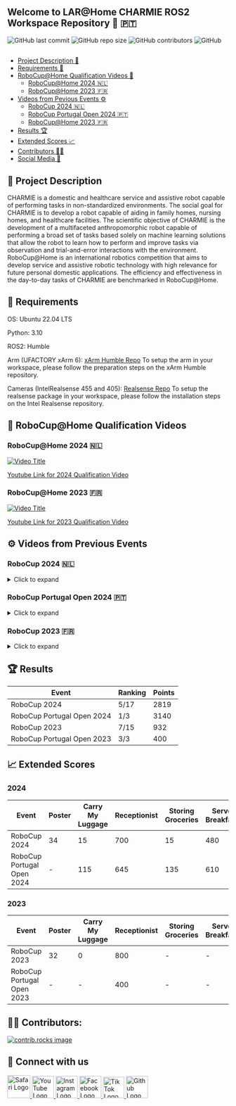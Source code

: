 ## Welcome to LAR@Home CHARMIE ROS2 Workspace Repository  :mechanical_arm: :portugal: 

![GitHub last commit](https://img.shields.io/github/last-commit/SparkRibeiro21/charmie_ws)
![GitHub repo size](https://img.shields.io/github/repo-size/SparkRibeiro21/charmie_ws)
![GitHub contributors](https://img.shields.io/github/contributors/SparkRibeiro21/charmie_ws)
![GitHub](https://img.shields.io/github/license/SparkRibeiro21/charmie_ws)

##

* [Project Description :book:](#book-project-description)
* [Requirements :rocket:](#rocket-requirements)
* [RoboCup@Home Qualification Videos :robot:](#robot-robocuphome-qualification-videos)
  * [RoboCup@Home 2024 :netherlands:](#robocuphome-2024-netherlands)
  * [RoboCup@Home 2023 :fr:](#robocuphome-2023-fr)
* [Videos from Pevious Events :gear:](#gear-videos-from-previous-events)
  * [RoboCup 2024 :netherlands:](#robocup-2024-netherlands)
  * [RoboCup Portugal Open 2024 :portugal:](#robocup-portugal-open-2024-portugal)
  * [RoboCup@Home 2023 :fr:](#robocup-2023-fr)
* [Results :trophy:](#trophy-results)
* [Extended Scores :chart_with_upwards_trend:](#chart_with_upwards_trend-extended-scores)
* [Contributors :technologist:](#technologist-contributors)
* [Social Media :handshake:](#handshake-connect-with-us)

## :book: Project Description

CHARMIE is a domestic and healthcare service and assistive robot capable of performing tasks in non-standardized environments. The social goal for CHARMIE is to develop a robot capable of aiding in family homes, nursing homes, and healthcare facilities. The scientific objective of CHARMIE is the development of a multifaceted anthropomorphic robot capable of performing a broad set of tasks based solely on machine learning solutions that allow the robot to learn how to perform and improve tasks via observation and trial-and-error interactions with the environment. RoboCup@Home is an international robotics competition that aims to develop service and assistive robotic technology with high relevance for future personal domestic applications. The efficiency and effectiveness in the day-to-day tasks of CHARMIE are benchmarked in RoboCup@Home.

## :rocket: Requirements

OS: Ubuntu 22.04 LTS

Python: 3.10

ROS2: Humble

Arm (UFACTORY xArm 6): [xArm Humble Repo](https://github.com/xArm-Developer/xarm_ros2/tree/humble?tab=readme-ov-file)
To setup the arm in your workspace, please follow the preparation steps on the xArm Humble repository. 

Cameras (IntelRealsense 455 and 405): [Realsense Repo](https://github.com/IntelRealSense/realsense-ros)
To setup the realsense package in your workspace, please follow the installation steps on the Intel Realsense repository. 

## :robot: RoboCup@Home Qualification Videos

### RoboCup@Home 2024 :netherlands:

[![Video Title](https://img.youtube.com/vi/RNr9uOhubqw/0.jpg)](https://www.youtube.com/watch?v=RNr9uOhubqw)

[Youtube Link for 2024 Qualification Video](https://m.youtube.com/watch?v=RNr9uOhubqw)

### RoboCup@Home 2023 :fr:

[![Video Title](https://img.youtube.com/vi/gNx9OYljlcw/0.jpg)](https://www.youtube.com/watch?v=gNx9OYljlcw)

[Youtube Link for 2023 Qualification Video](https://m.youtube.com/watch?v=gNx9OYljlcw)

## :gear: Videos from Previous Events 

### RoboCup 2024 :netherlands:
<details>
  <summary>Click to expand</summary>

  ### Enhanced General Purpose Service Robot (RoboCup 2024)

  [![Video Title](https://img.youtube.com/vi/7iA6JAMG6Cc/0.jpg)](https://www.youtube.com/watch?v=7iA6JAMG6Cc)

  [Youtube Link for Enhanced General Purpose Service Robot Task from RoboCup 2024](https://www.youtube.com/watch?v=7iA6JAMG6Cc)

  ### Stickler for the Rules (RoboCup 2024)

  [![Video Title](https://img.youtube.com/vi/3MXXbcImCNI/0.jpg)](https://www.youtube.com/watch?v=3MXXbcImCNI)

  [Youtube Link for Stickler for the Rules Task from RoboCup 2024](https://www.youtube.com/watch?v=3MXXbcImCNI)

  ### Clean the Table (RoboCup 2024)

  [![Video Title](https://img.youtube.com/vi/5oIssDpQ8qg/0.jpg)](https://www.youtube.com/watch?v=5oIssDpQ8qg)

  [Youtube Link for Clean the Table Task from RoboCup 2024](https://www.youtube.com/watch?v=5oIssDpQ8qg)

  ### Serve Breakfast (RoboCup 2024)

  [![Video Title](https://img.youtube.com/vi/xynH8cUdYko/0.jpg)](https://www.youtube.com/watch?v=xynH8cUdYko)

  [Youtube Link for Serve Breakfast Task from RoboCup 2024](https://www.youtube.com/watch?v=xynH8cUdYko)

  ### Receptionist (RoboCup 2024)

  [![Video Title](https://img.youtube.com/vi/h5yJNZq_GOI/0.jpg)](https://www.youtube.com/watch?v=h5yJNZq_GOI)

  [Youtube Link for Receptionist Task from RoboCup 2024](https://www.youtube.com/watch?v=h5yJNZq_GOI)

  ### Furniture Interactions (RoboCup 2024)

  [![Video Title](https://img.youtube.com/vi/_MC85YfgHG8c/0.jpg)](https://www.youtube.com/watch?v=_MC85YfgHG8c)

  [Youtube Link for Furniture Interactions from RoboCup 2024](https://www.youtube.com/watch?v=_MC85YfgHG8c)

</details>

### RoboCup Portugal Open 2024 :portugal:
<details>
  <summary>Click to expand</summary>
 
  ### Stickler for the Rules (RoboCup Portugal Open 2024)

  [![Video Title](https://img.youtube.com/vi/XCICAehz3OE/0.jpg)](https://www.youtube.com/watch?v=XCICAehz3OE)

  [Youtube Link for Stickler for the Rules Task from RoboCup Portugal Open 2024](https://www.youtube.com/watch?v=XCICAehz3OE)

  ### Restaurant (RoboCup Portugal Open 2024)

  [![Video Title](https://img.youtube.com/vi/AKYIMY_POO4/0.jpg)](https://www.youtube.com/watch?v=AKYIMY_POO4)

  [Youtube Link for Restaurant Task from RoboCup Portugal Open 2024](https://www.youtube.com/watch?v=AKYIMY_POO4)

  ### Serve Breakfast (RoboCup Portugal Open 2024)

  [![Video Title](https://img.youtube.com/vi/ZhBd1PQpAB0/0.jpg)](https://www.youtube.com/watch?v=ZhBd1PQpAB0)

  [Youtube Link for Serve Breakfast Task from RoboCup Portugal Open 2024](https://www.youtube.com/watch?v=ZhBd1PQpAB0)

  ### Storing Groceries (RoboCup Portugal Open 2024)

  [![Video Title](https://img.youtube.com/vi/_QoUEJi4D6c/0.jpg)](https://www.youtube.com/watch?v=_QoUEJi4D6c)

  [Youtube Link for Storing Groceries Task from RoboCup Portugal Open 2024](https://www.youtube.com/watch?v=_QoUEJi4D6c)

  ### Receptionist (RoboCup Portugal Open 2024)

  [![Video Title](https://img.youtube.com/vi/1B0Hf0hebCI/0.jpg)](https://www.youtube.com/watch?v=1B0Hf0hebCI)

  [Youtube Link for Receptionist Task from RoboCup Portugal Open 2024](https://www.youtube.com/watch?v=1B0Hf0hebCI)

  ### Carry my Luggage (RoboCup Portugal Open 2024)

  [![Video Title](https://img.youtube.com/vi/jc68am8VqAk/0.jpg)](https://www.youtube.com/watch?v=jc68am8VqAk)

  [Youtube Link for Carry my Luggage Task from RoboCup Portugal Open 2024](https://www.youtube.com/watch?v=jc68am8VqAk)

</details>

### RoboCup 2023 :fr:
<details>
  <summary>Click to expand</summary>

  ## Receptionist (RoboCup 2023)

  [![Video Title](https://img.youtube.com/vi/rYzFhlLRpxc/0.jpg)](https://www.youtube.com/watch?v=rYzFhlLRpxc)

  [Youtube Link for Receptionist Task from RoboCup 2023](https://m.youtube.com/watch?v=rYzFhlLRpxc)
  
</details>

## :trophy: Results

|Event|Ranking|Points|
| ------------- | ------------- | ------------- |
|RoboCup 2024|5/17|2819|
|RoboCup Portugal Open 2024|1/3|3140|
|RoboCup 2023|7/15|932|
|RoboCup Portugal Open 2023|3/3|400|



## :chart_with_upwards_trend: Extended Scores

### 2024

|Event|Poster|Carry My Luggage|Receptionist|Storing Groceries|Serve Breakfast|GPSR|Total Stage 1|Clean the Table|Restaurant|Stickler for the rules|EGPSR|Total Stage 2|Total Event|
| ------------- | ------------- | ------------- | ------------- | ------------- | ------------- | ------------- | ------------- | ------------- | ------------- | ------------- | ------------- | ------------- | ------------- |
|RoboCup 2024|34|15|700|15|480|-|1244|525|100|800|150|1575|2819|
|RoboCup Portugal Open 2024|-|115|645|135|610|-|1505|15|1120|500|-|1635|3140|

### 2023

|Event|Poster|Carry My Luggage|Receptionist|Storing Groceries|Serve Breakfast|GPSR|Total Stage 1|Clean the Table|Restaurant|Stickler for the rules|EGPSR|Total Stage 2|Total Event|
| ------------- | ------------- | ------------- | ------------- | ------------- | ------------- | ------------- | ------------- | ------------- | ------------- | ------------- | ------------- | ------------- | ------------- |
|RoboCup 2023|32|0|800|-|-|-|832|-|0|100|-|100|932|
|RoboCup Portugal Open 2023|-|-|400|-|-|-|400|-|-|-|-|0|400|


## :technologist: Contributors:

<a href="https://github.com/SparkRibeiro21/charmie_ws"> 
  <img src="https://contrib.rocks/image?repo=SparkRibeiro21/charmie_ws" alt="contrib.rocks image" />
</a>


## :handshake: Connect with us

<a href="http://lar.dei.uminho.pt">
  <img src="https://github.com/gauravghongde/social-icons/blob/master/SVG/Color/Safari.svg" alt="Safari Logo" width="52">
</a>
<a href="https://www.youtube.com/@lar_uminho">
  <img src="https://github.com/gauravghongde/social-icons/blob/master/PNG/Color/Youtube.png" alt="YouTube Logo" width="50">
</a>
<a href="https://www.instagram.com/lar_uminho">
  <img src="https://github.com/gauravghongde/social-icons/blob/master/SVG/Color/Instagram.svg" alt="Instagram Logo" width="50">
</a>
<a href="https://www.facebook.com/profile.php?id=100088692420376">
  <img src="https://github.com/gauravghongde/social-icons/blob/master/PNG/Color/Facebook.png" alt="Facebook Logo" width="50">
</a>
<a href="https://www.tiktok.com/@lar_uminho">
  <img src="https://github.com/gauravghongde/social-icons/blob/master/PNG/Color/Tik%20Tok.png" alt="Tik Tok Logo" width="48">
</a>
<a href="https://github.com/SparkRibeiro21/charmie_ws">
  <img src="https://github.com/gauravghongde/social-icons/blob/master/SVG/Color/Github.svg" alt="Github Logo" width="50">
</a>


